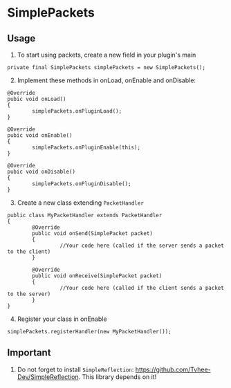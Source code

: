 # SimplePackets

## Usage
1. To start using packets, create a new field in your plugin's main
```
private final SimplePackets simplePackets = new SimplePackets();
```
2. Implement these methods in onLoad, onEnable and onDisable:
```
@Override
pubic void onLoad()
{
        simplePackets.onPluginLoad();
}

@Override
pubic void onEnable()
{
        simplePackets.onPluginEnable(this);
}

@Override
pubic void onDisable()
{
        simplePackets.onPluginDisable();
}
```
3. Create a new class extending `PacketHandler`
```
public class MyPacketHandler extends PacketHandler
{
        @Override
        public void onSend(SimplePacket packet)
        {
                 //Your code here (called if the server sends a packet to the client)
        }
        
        @Override
        public void onReceive(SimplePacket packet)
        {
                 //Your code here (called if the client sends a packet to the server)
        }
}
```
4. Register your class in onEnable
```
simplePackets.registerHandler(new MyPacketHandler());
```

## Important
1. Do not forget to install `SimpleReflection`: https://github.com/Tvhee-Dev/SimpleReflection. This library depends on it!
